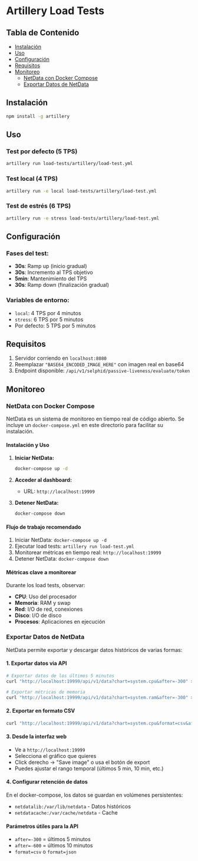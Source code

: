 # Artillery Load Tests

## Tabla de Contenido

- [Instalación](#instalación)
- [Uso](#uso)
- [Configuración](#configuración)
- [Requisitos](#requisitos)
- [Monitoreo](#monitoreo)
  - [NetData con Docker Compose](#netdata-con-docker-compose)
  - [Exportar Datos de NetData](#exportar-datos-de-netdata)

## Instalación

```bash
npm install -g artillery
```

## Uso

### Test por defecto (5 TPS)
```bash
artillery run load-tests/artillery/load-test.yml
```

### Test local (4 TPS)
```bash
artillery run -e local load-tests/artillery/load-test.yml
```

### Test de estrés (6 TPS)
```bash
artillery run -e stress load-tests/artillery/load-test.yml
```

## Configuración

### Fases del test:
- **30s**: Ramp up (inicio gradual)
- **30s**: Incremento al TPS objetivo
- **5min**: Mantenimiento del TPS
- **30s**: Ramp down (finalización gradual)

### Variables de entorno:
- `local`: 4 TPS por 4 minutos
- `stress`: 6 TPS por 5 minutos
- Por defecto: 5 TPS por 5 minutos

## Requisitos

1. Servidor corriendo en `localhost:8080`
2. Reemplazar `"BASE64_ENCODED_IMAGE_HERE"` con imagen real en base64
3. Endpoint disponible: `/api/v1/selphid/passive-liveness/evaluate/token`

## Monitoreo

### NetData con Docker Compose

NetData es un sistema de monitoreo en tiempo real de código abierto. Se incluye un `docker-compose.yml` en este directorio para facilitar su instalación.

#### Instalación y Uso

1. **Iniciar NetData:**
   ```bash
   docker-compose up -d
   ```

2. **Acceder al dashboard:**
   - URL: `http://localhost:19999`

3. **Detener NetData:**
   ```bash
   docker-compose down
   ```

#### Flujo de trabajo recomendado

1. Iniciar NetData: `docker-compose up -d`
2. Ejecutar load tests: `artillery run load-test.yml`
3. Monitorear métricas en tiempo real: `http://localhost:19999`
4. Detener NetData: `docker-compose down`

#### Métricas clave a monitorear

Durante los load tests, observar:
- **CPU**: Uso del procesador
- **Memoria**: RAM y swap
- **Red**: I/O de red, conexiones
- **Disco**: I/O de disco
- **Procesos**: Aplicaciones en ejecución

### Exportar Datos de NetData

NetData permite exportar y descargar datos históricos de varias formas:

#### 1. Exportar datos via API

```bash
# Exportar datos de los últimos 5 minutos
curl "http://localhost:19999/api/v1/data?chart=system.cpu&after=-300" > cpu_data.json

# Exportar métricas de memoria
curl "http://localhost:19999/api/v1/data?chart=system.ram&after=-300" > memory_data.json
```

#### 2. Exportar en formato CSV

```bash
curl "http://localhost:19999/api/v1/data?chart=system.cpu&format=csv&after=-300" > cpu_data.csv
```

#### 3. Desde la interfaz web

- Ve a `http://localhost:19999`
- Selecciona el gráfico que quieres
- Click derecho → "Save image" o usa el botón de export
- Puedes ajustar el rango temporal (últimos 5 min, 10 min, etc.)

#### 4. Configurar retención de datos

En el docker-compose, los datos se guardan en volúmenes persistentes:
- `netdatalib:/var/lib/netdata` - Datos históricos
- `netdatacache:/var/cache/netdata` - Cache

#### Parámetros útiles para la API

- `after=-300` = últimos 5 minutos
- `after=-600` = últimos 10 minutos  
- `format=csv` o `format=json`
